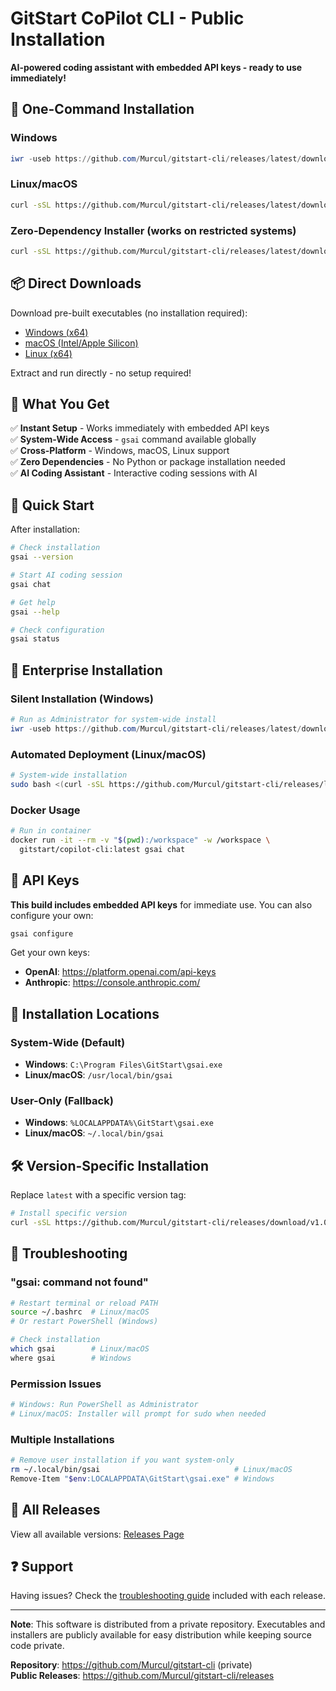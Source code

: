 # GitStart CoPilot CLI - Public Installation

**AI-powered coding assistant with embedded API keys - ready to use immediately!**

## 🚀 One-Command Installation

### Windows
```powershell
iwr -useb https://github.com/Murcul/gitstart-cli/releases/latest/download/install.ps1 | iex
```

### Linux/macOS
```bash
curl -sSL https://github.com/Murcul/gitstart-cli/releases/latest/download/install.sh | bash
```

### Zero-Dependency Installer (works on restricted systems)
```bash
curl -sSL https://github.com/Murcul/gitstart-cli/releases/latest/download/standalone-install.sh | bash
```

## 📦 Direct Downloads

Download pre-built executables (no installation required):

- [Windows (x64)](https://github.com/Murcul/gitstart-cli/releases/latest/download/gsai-windows-x86_64.zip)
- [macOS (Intel/Apple Silicon)](https://github.com/Murcul/gitstart-cli/releases/latest/download/gsai-macos-x86_64.zip)
- [Linux (x64)](https://github.com/Murcul/gitstart-cli/releases/latest/download/gsai-linux-x86_64.zip)

Extract and run directly - no setup required!

## 🎯 What You Get

✅ **Instant Setup** - Works immediately with embedded API keys  
✅ **System-Wide Access** - `gsai` command available globally  
✅ **Cross-Platform** - Windows, macOS, Linux support  
✅ **Zero Dependencies** - No Python or package installation needed  
✅ **AI Coding Assistant** - Interactive coding sessions with AI  

## 🔧 Quick Start

After installation:

```bash
# Check installation
gsai --version

# Start AI coding session
gsai chat

# Get help
gsai --help

# Check configuration
gsai status
```

## 🏢 Enterprise Installation

### Silent Installation (Windows)
```powershell
# Run as Administrator for system-wide install
iwr -useb https://github.com/Murcul/gitstart-cli/releases/latest/download/install.ps1 | iex
```

### Automated Deployment (Linux/macOS)
```bash
# System-wide installation
sudo bash <(curl -sSL https://github.com/Murcul/gitstart-cli/releases/latest/download/install.sh)
```

### Docker Usage
```bash
# Run in container
docker run -it --rm -v "$(pwd):/workspace" -w /workspace \
  gitstart/copilot-cli:latest gsai chat
```

## 🔑 API Keys

**This build includes embedded API keys** for immediate use. You can also configure your own:

```bash
gsai configure
```

Get your own keys:
- **OpenAI**: https://platform.openai.com/api-keys
- **Anthropic**: https://console.anthropic.com/

## 📍 Installation Locations

### System-Wide (Default)
- **Windows**: `C:\Program Files\GitStart\gsai.exe`
- **Linux/macOS**: `/usr/local/bin/gsai`

### User-Only (Fallback)
- **Windows**: `%LOCALAPPDATA%\GitStart\gsai.exe`
- **Linux/macOS**: `~/.local/bin/gsai`

## 🛠️ Version-Specific Installation

Replace `latest` with a specific version tag:

```bash
# Install specific version
curl -sSL https://github.com/Murcul/gitstart-cli/releases/download/v1.0.0/install.sh | bash
```

## 🐛 Troubleshooting

### "gsai: command not found"
```bash
# Restart terminal or reload PATH
source ~/.bashrc  # Linux/macOS
# Or restart PowerShell (Windows)

# Check installation
which gsai        # Linux/macOS
where gsai        # Windows
```

### Permission Issues
```bash
# Windows: Run PowerShell as Administrator
# Linux/macOS: Installer will prompt for sudo when needed
```

### Multiple Installations
```bash
# Remove user installation if you want system-only
rm ~/.local/bin/gsai                              # Linux/macOS
Remove-Item "$env:LOCALAPPDATA\GitStart\gsai.exe" # Windows
```

## 🔗 All Releases

View all available versions: [Releases Page](https://github.com/Murcul/gitstart-cli/releases)

## ❓ Support

Having issues? Check the [troubleshooting guide](https://github.com/Murcul/gitstart-cli/releases/latest/download/INSTALL.md) included with each release.

---

**Note**: This software is distributed from a private repository. Executables and installers are publicly available for easy distribution while keeping source code private.

**Repository**: https://github.com/Murcul/gitstart-cli (private)  
**Public Releases**: https://github.com/Murcul/gitstart-cli/releases